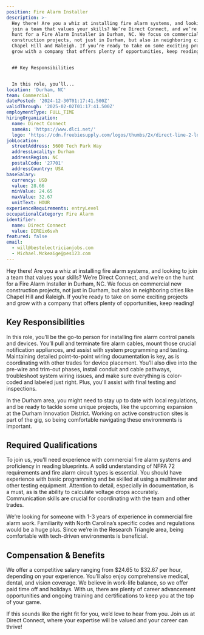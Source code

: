 ```yaml
---
position: Fire Alarm Installer
description: >-
  Hey there! Are you a whiz at installing fire alarm systems, and looking to
  join a team that values your skills? We’re Direct Connect, and we’re on the
  hunt for a Fire Alarm Installer in Durham, NC. We focus on commercial new
  construction projects, not just in Durham, but also in neighboring cities like
  Chapel Hill and Raleigh. If you’re ready to take on some exciting projects and
  grow with a company that offers plenty of opportunities, keep reading!


  ## Key Responsibilities


  In this role, you’ll...
location: 'Durham, NC'
team: Commercial
datePosted: '2024-12-30T01:17:41.500Z'
validThrough: '2025-02-02T01:17:41.500Z'
employmentType: FULL_TIME
hiringOrganization:
  name: Direct Connect
  sameAs: 'https://www.dlci.net/'
  logo: 'https://cdn.freebiesupply.com/logos/thumbs/2x/direct-line-2-logo.png'
jobLocation:
  streetAddress: 5600 Tech Park Way
  addressLocality: Durham
  addressRegion: NC
  postalCode: '27701'
  addressCountry: USA
baseSalary:
  currency: USD
  value: 28.66
  minValue: 24.65
  maxValue: 32.67
  unitText: HOUR
experienceRequirements: entryLevel
occupationalCategory: Fire Alarm
identifier:
  name: Direct Connect
  value: DIREix6svh
featured: false
email:
  - will@bestelectricianjobs.com
  - Michael.Mckeaige@pes123.com
---
```




Hey there! Are you a whiz at installing fire alarm systems, and looking to join a team that values your skills? We’re Direct Connect, and we’re on the hunt for a Fire Alarm Installer in Durham, NC. We focus on commercial new construction projects, not just in Durham, but also in neighboring cities like Chapel Hill and Raleigh. If you’re ready to take on some exciting projects and grow with a company that offers plenty of opportunities, keep reading!

## Key Responsibilities

In this role, you’ll be the go-to person for installing fire alarm control panels and devices. You’ll pull and terminate fire alarm cables, mount those crucial notification appliances, and assist with system programming and testing. Maintaining detailed point-to-point wiring documentation is key, as is coordinating with other trades for device placement. You’ll also dive into the pre-wire and trim-out phases, install conduit and cable pathways, troubleshoot system wiring issues, and make sure everything is color-coded and labeled just right. Plus, you'll assist with final testing and inspections.

In the Durham area, you might need to stay up to date with local regulations, and be ready to tackle some unique projects, like the upcoming expansion at the Durham Innovation District. Working on active construction sites is part of the gig, so being comfortable navigating these environments is important.

## Required Qualifications

To join us, you’ll need experience with commercial fire alarm systems and proficiency in reading blueprints. A solid understanding of NFPA 72 requirements and fire alarm circuit types is essential. You should have experience with basic programming and be skilled at using a multimeter and other testing equipment. Attention to detail, especially in documentation, is a must, as is the ability to calculate voltage drops accurately. Communication skills are crucial for coordinating with the team and other trades.

We’re looking for someone with 1-3 years of experience in commercial fire alarm work. Familiarity with North Carolina’s specific codes and regulations would be a huge plus. Since we’re in the Research Triangle area, being comfortable with tech-driven environments is beneficial.

## Compensation & Benefits

We offer a competitive salary ranging from $24.65 to $32.67 per hour, depending on your experience. You’ll also enjoy comprehensive medical, dental, and vision coverage. We believe in work-life balance, so we offer paid time off and holidays. With us, there are plenty of career advancement opportunities and ongoing training and certifications to keep you at the top of your game.

If this sounds like the right fit for you, we’d love to hear from you. Join us at Direct Connect, where your expertise will be valued and your career can thrive!
